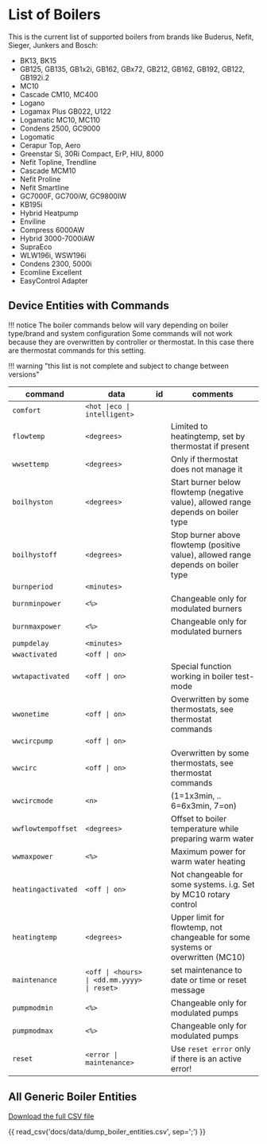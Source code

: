# List of Boilers

This is the current list of supported boilers from brands like Buderus, Nefit, Sieger, Junkers and Bosch:

- BK13, BK15
- GB125, GB135, GB1x2i, GB162, GBx72, GB212, GB162, GB192, GB122, GB192i.2
- MC10
- Cascade CM10, MC400
- Logano
- Logamax Plus GB022, U122
- Logamatic MC10, MC110
- Condens 2500, GC9000
- Logomatic
- Cerapur Top, Aero
- Greenstar Si, 30Ri Compact, ErP, HIU, 8000
- Nefit Topline, Trendline
- Cascade MCM10
- Nefit Proline
- Nefit Smartline
- GC7000F, GC700iW, GC9800IW
- KB195i
- Hybrid Heatpump
- Enviline
- Compress 6000AW
- Hybrid 3000-7000iAW
- SupraEco
- WLW196i, WSW196i
- Condens 2300, 5000i
- Ecomline Excellent
- EasyControl Adapter

## Device Entities with Commands

<!-- prettier-ignore -->
!!! notice
    The boiler commands below will vary depending on boiler type/brand and system configuration Some commands will not work because they are overwritten by controller or thermostat. In this case there are thermostat commands for this setting.

<!-- prettier-ignore -->
!!! warning "this list is not complete and subject to change between versions"

<!-- prettier-ignore -->
| command | data | id  | comments |
| - | - | - | - |
| `comfort` | `<hot \|eco \| intelligent>` | | |
| `flowtemp` | `<degrees>` | | Limited to heatingtemp, set by thermostat if present |
| `wwsettemp` | `<degrees>` | | Only if thermostat does not manage it |
| `boilhyston` | `<degrees>` | | Start burner below flowtemp (negative value), allowed range depends on boiler type |
| `boilhystoff` | `<degrees>` | | Stop burner above flowtemp (positive value), allowed range depends on boiler type |
| `burnperiod` | `<minutes>` | | |
| `burnminpower` | `<%>` | | Changeable only for modulated burners |
| `burnmaxpower` | `<%>` | | Changeable only for modulated burners |
| `pumpdelay` | `<minutes>` | | |
| `wwactivated` | `<off \| on>` | | |
| `wwtapactivated` | `<off \| on>` | | Special function working in boiler test-mode |
| `wwonetime` | `<off \| on>` | | Overwritten by some thermostats, see thermostat commands |
| `wwcircpump` | `<off \| on>` | | |
| `wwcirc` | `<off \| on>` | | Overwritten by some thermostats, see thermostat commands |
| `wwcircmode` | `<n>` | | (1=1x3min, .. 6=6x3min, 7=on) |
| `wwflowtempoffset` | `<degrees>` | | Offset to boiler temperature while preparing warm water |
| `wwmaxpower` | `<%>` | | Maximum power for warm water heating |
| `heatingactivated` | `<off \| on>` | | Not changeable for some systems. i.g. Set by MC10 rotary control |
| `heatingtemp` | `<degrees>` | | Upper limit for flowtemp, not changeable for some systems or overwritten (MC10) |
| `maintenance` | `<off \| <hours> \| <dd.mm.yyyy> \| reset>` | | set maintenance to date or time or reset message |
| `pumpmodmin` | `<%>` | | Changeable only for modulated pumps |
| `pumpmodmax` | `<%>` | | Changeable only for modulated pumps |
| `reset` | `<error \| maintenance>` | | Use `reset error` only if there is an active error! |

## All Generic Boiler Entities

[Download the full CSV file](data/dump_boiler_entities.csv)

{{ read_csv('docs/data/dump_boiler_entities.csv', sep=';') }}
